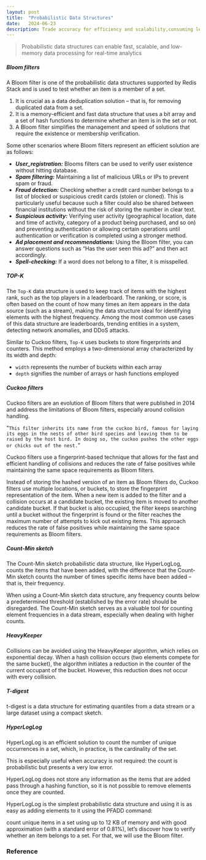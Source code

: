 ```yaml
---
layout: post
title:  "Probabilistic Data Structures"
date:   2024-06-23
description: Trade accuracy for efficiency and scalability,consuming less memory and computational resources than deterministic alternatives
---
```


> Probabilistic data structures can enable fast, scalable, and low-memory data processing
for real-time analytics

##### Bloom filters

A Bloom filter is one of the probabilistic data structures supported by Redis Stack and is used to test whether an item is a member of a set.

1. It is crucial as a data deduplication solution – that is, for removing duplicated data from a set.
2. It is a memory-efficient and fast data structure that uses a bit array and a set of hash functions to determine whether an item is in the set or not.
3. A Bloom filter simplifies the management and speed of solutions that require the existence or membership verification.


Some other scenarios where Bloom filters represent an efficient solution are as follows:

* **_User_registration:_** Blooms filters can be used to verify user existence without hitting database.
* **_Spam filtering:_** Maintaining a list of malicious URLs or IPs to prevent spam or fraud.
* **_Fraud detection:_** Checking whether a credit card number belongs to a list of blocked or suspicious credit cards (stolen or cloned). This is particularly useful because such a filter could also be shared between financial institutions without the risk of storing the number in clear text.
* **_Suspicious activity:_** Verifying user activity (geographical location, date and time of activity, category of a product being purchased, and so on) and preventing authentication or allowing certain operations until authentication or verification is completed using a stronger method.
* **_Ad placement and recommendations:_** Using the Bloom filter, you can answer questions such as “Has the user seen this ad?” and then act accordingly.
* **_Spell-checking:_** If a word does not belong to a filter, it is misspelled.

##### TOP-K

The `Top-K` data structure is used to keep track of items with the highest rank, such as the top players in a leaderboard.
The ranking, or score, is often based on the count of how many times an item appears in the data source (such as a stream), making the data structure ideal for identifying elements with the highest frequency.
Among the most common use cases of this data structure are leaderboards, trending entities in a system, detecting network anomalies, and DDoS attacks.


Similar to Cuckoo filters, `Top-K` uses buckets to store fingerprints and counters.
This method employs a two-dimensional array characterized by its width and depth:

* `width` represents the number of buckets within each array
* `depth` signifies the number of arrays or hash functions employed

##### Cuckoo filters

Cuckoo filters are an evolution of Bloom filters that were published in 2014 and address the limitations of Bloom filters, especially around collision handling.

"`This filter inherits its name from the cuckoo bird, famous for laying its eggs in the nests of other bird species and leaving them to be raised by the host bird. In doing so, the cuckoo pushes the other eggs or chicks out of the nest.`"

Cuckoo filters use a fingerprint-based technique that allows for the fast and efficient handling of collisions and reduces the rate of false positives while maintaining the same space requirements as Bloom filters.


Instead of storing the hashed version of an item as Bloom filters do, Cuckoo filters use multiple locations, or buckets, to store the fingerprint representation of the item. When a new item is added to the filter and a collision occurs at a candidate bucket, the existing item is moved to another candidate bucket. If that bucket is also occupied, the filter keeps searching until a bucket without the fingerprint is found or the filter reaches the maximum number of attempts to kick out existing items. This approach reduces the rate of false positives while maintaining the same space requirements as Bloom filters.

##### Count-Min sketch

The Count-Min sketch probabilistic data structure, like HyperLogLog, counts the items that have been added,
with the difference that the Count-Min sketch counts the number of times specific items have been added – that is, their frequency.

When using a Count-Min sketch data structure, any frequency counts below a predetermined threshold (established by the error rate) should be disregarded.
The Count-Min sketch serves as a valuable tool for counting element frequencies in a data stream, especially when dealing with higher counts.


##### HeavyKeeper

Collisions can be avoided using the HeavyKeeper algorithm, which relies on exponential decay.
When a hash collision occurs (two elements compete for the same bucket),
the algorithm initiates a reduction in the counter of the current occupant of the bucket.
However, this reduction does not occur with every collision.

##### T-digest

t-digest is a data structure for estimating quantiles from a data stream or a large dataset using a compact sketch.

##### HyperLogLog

HyperLogLog is an efficient solution to count the number of unique occurrences in a set, which, in practice, is the cardinality of the set.

This is especially useful when accuracy is not required: the count is probabilistic but presents a very low error.

HyperLogLog does not store any information as the items that are added pass through a hashing function, so it is not possible to remove elements once they are counted.

HyperLogLog is the simplest probabilistic data structure and using it is as easy as adding elements to it using the PFADD command:

count unique items in a set using up to 12 KB of memory and with good approximation (with a standard error of 0.81%), let’s discover how to verify whether an item belongs to a set.
For that, we will use the Bloom filter.


### Reference 

